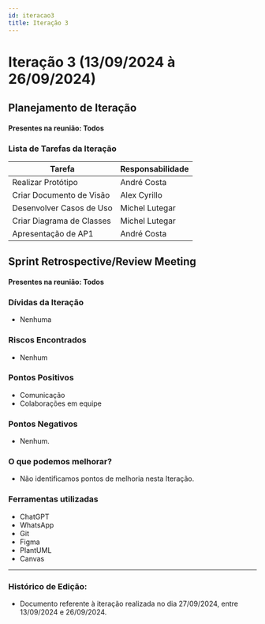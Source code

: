 ```yaml
---
id: iteracao3
title: Iteração 3
---
```


# Iteração 3 (13/09/2024 à 26/09/2024)


## Planejamento de Iteração
#### Presentes na reunião: Todos

###  Lista de Tarefas da Iteração

|Tarefa|Responsabilidade|
|---|----|
| Realizar Protótipo| André Costa|
| Criar Documento de Visão| Alex Cyrillo|
| Desenvolver Casos de Uso| Michel Lutegar|
| Criar Diagrama de Classes| Michel Lutegar|
| Apresentação de AP1| André Costa|

## Sprint Retrospective/Review Meeting

#### Presentes na reunião: Todos

### Dívidas da Iteração
- Nenhuma

### Riscos Encontrados
- Nenhum

### Pontos Positivos
- Comunicação
- Colaborações em equipe

### Pontos Negativos
- Nenhum.

### O que podemos melhorar?
- Não identificamos pontos de melhoria nesta Iteração.

### Ferramentas utilizadas
- ChatGPT
- WhatsApp
- Git
- Figma
- PlantUML
- Canvas

---

### Histórico de Edição:
- Documento referente à iteração realizada no dia 27/09/2024, entre 13/09/2024 e 26/09/2024.
